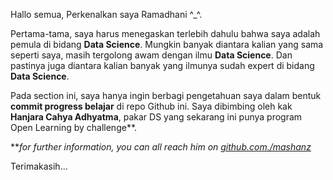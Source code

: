 Hallo semua, 
Perkenalkan saya Ramadhani ^_^.

Pertama-tama, saya harus menegaskan terlebih dahulu bahwa saya adalah pemula di bidang <b>Data Science</b>. 
Mungkin banyak diantara kalian yang sama seperti saya, masih tergolong awam dengan ilmu <b>Data Science</b>. 
Dan pastinya juga diantara kalian banyak yang ilmunya sudah expert di bidang <b>Data Science</b>.

Pada section ini, saya hanya ingin berbagi pengetahuan saya dalam bentuk <b>commit progress belajar</b> di repo Github ini.
Saya dibimbing oleh kak <b>Hanjara Cahya Adhyatma</b>, pakar DS yang sekarang ini punya program Open Learning by challenge**.

**<i>for further information, you can all reach him on <a href=" github.com./mashanz"> github.com./mashanz </a></i> 



Terimakasih...
